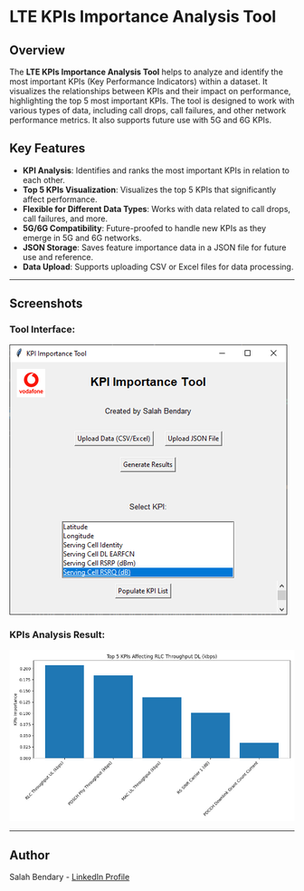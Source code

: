 # LTE KPIs Importance Analysis Tool

## Overview

The **LTE KPIs Importance Analysis Tool** helps to analyze and identify the most important KPIs (Key Performance Indicators) within a dataset. It visualizes the relationships between KPIs and their impact on performance, highlighting the top 5 most important KPIs. The tool is designed to work with various types of data, including call drops, call failures, and other network performance metrics. It also supports future use with 5G and 6G KPIs.

## Key Features
- **KPI Analysis**: Identifies and ranks the most important KPIs in relation to each other.
- **Top 5 KPIs Visualization**: Visualizes the top 5 KPIs that significantly affect performance.
- **Flexible for Different Data Types**: Works with data related to call drops, call failures, and more.
- **5G/6G Compatibility**: Future-proofed to handle new KPIs as they emerge in 5G and 6G networks.
- **JSON Storage**: Saves feature importance data in a JSON file for future use and reference.
- **Data Upload**: Supports uploading CSV or Excel files for data processing.
---

## Screenshots

### Tool Interface:
![Tool Interface](https://github.com/Salahbendary/LTE-KPI-Importance-Analysis-Tool/blob/main/Images/LTE_KPIs_FeatureImportance_Interface.png)


### KPIs Analysis Result:
![Result](https://github.com/Salahbendary/LTE-KPI-Importance-Analysis-Tool/blob/main/Images/LTE_KPIs_FeatureImportance_Result.png)

---

## Author

Salah Bendary - [LinkedIn Profile](https://www.linkedin.com/in/salahbendary/)
